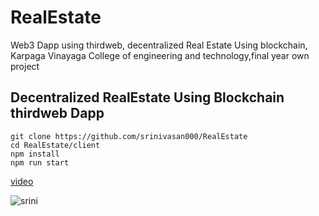 # RealEstate
Web3 Dapp using thirdweb, decentralized Real Estate Using blockchain, Karpaga Vinayaga College of engineering and technology,final year own project 

## Decentralized RealEstate Using Blockchain thirdweb Dapp

```
git clone https://github.com/srinivasan000/RealEstate
cd RealEstate/client
npm install
npm run start
```
<a href="https://youtu.be/GY0qBXjqGlw?si=IkSfjYLmzpgPnNRq" target="">video</a>

![srini](https://github.com/srinivasan000/RealEstate/assets/66051429/035684d5-14af-42dc-9ecd-1387a0cb7155)
